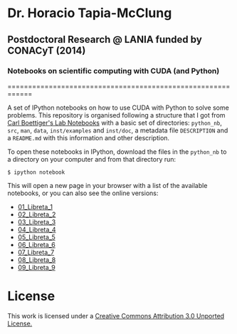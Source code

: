 # Dr. Horacio Tapia-McClung
## Postdoctoral Research @ LANIA funded by CONACyT (2014)
### Notebooks on scientific computing with CUDA (and Python)
============================================================

A set of IPython notebooks on how to use  CUDA with Python to solve some problems.
This repository is organised following a structure that I got from [Carl Boettiger's Lab Notebooks](khttp://carlboettiger.info/lab-notebook.html) with a basic set of directories:  `python_nb`, `src`, `man`, `data`, `inst/examples` and `inst/doc`, a metadata file `DESCRIPTION` and a `README.md` with this information and other description.

To open these notebooks in IPython, download the files in the `python_nb` to a directory on your computer and from that directory run:

    $ ipython notebook

This will open a new page in your browser with a list of the available notebooks, or you can also see the online versions:

* [01_Libreta_1](http://nbviewer.ipython.org/github/htapia/lania-pd/blob/master/python_nb/01_Libreta_1.ipynb)
* [02_Libreta_2](http://nbviewer.ipython.org/github/htapia/lania-pd/blob/master/python_nb/02_Libreta_2.ipynb)
* [03_Libreta_3](http://nbviewer.ipython.org/github/htapia/lania-pd/blob/master/python_nb/03_Libreta_3.ipynb)
* [04_Libreta_4](http://nbviewer.ipython.org/github/htapia/lania-pd/blob/master/python_nb/04_Libreta_4.ipynb)
* [05_Libreta_5](http://nbviewer.ipython.org/github/htapia/lania-pd/blob/master/python_nb/05_Libreta_5.ipynb)
* [06_Libreta_6](http://nbviewer.ipython.org/github/htapia/lania-pd/blob/master/python_nb/06_Libreta_6.ipynb)
* [07_Libreta_7](http://nbviewer.ipython.org/github/htapia/lania-pd/blob/master/python_nb/07_Libreta_7.ipynb)
* [08_Libreta_8](http://nbviewer.ipython.org/github/htapia/lania-pd/blob/master/python_nb/08_Libreta_8.ipynb)
* [09_Libreta_9](http://nbviewer.ipython.org/github/htapia/lania-pd/blob/master/python_nb/09_Libreta_9.ipynb)

License
=======

This work is licensed under a [Creative Commons Attribution 3.0 Unported License.](http://creativecommons.org/licenses/by/3.0/)